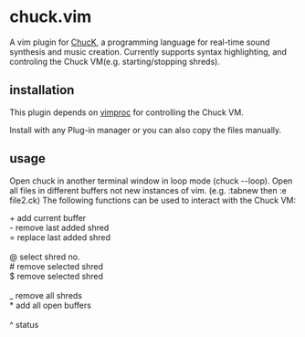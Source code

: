 chuck.vim
=========

A vim plugin for [ChucK](http://chuck.stanford.edu/), a programming language for
real-time sound synthesis and music creation. Currently supports syntax highlighting,
and controling the Chuck VM(e.g. starting/stopping shreds).

installation
------------

This plugin depends on [vimproc](https://github.com/Shougo/vimproc.vim) for controlling the Chuck VM.

Install with any Plug-in manager or you can also copy the files manually.

usage
------------
Open chuck in another terminal window in loop mode (chuck --loop).
Open all files in different buffers not new instances of vim. (e.g. :tabnew then :e file2.ck)
The following functions can be used to interact with the Chuck VM:

\+   add current buffer <br/>
\-   remove last added shred <br/>
\=   replace last added shred <br/>
<br/>
\@   select shred no. <br/>
\#   remove selected shred <br/>
\$   remove selected shred <br/>
<br/>
\_  remove all shreds <br/>
\*  add all open buffers <br/>
<br/>
\^  status



